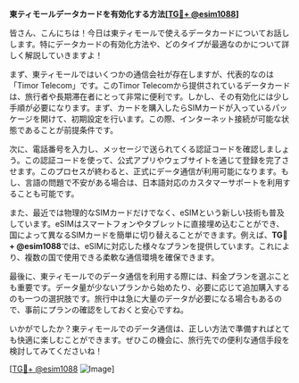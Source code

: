 **東ティモールデータカードを有効化する方法[[TG💪+ @esim1088](https://t.me/s/esim1088)]**

皆さん、こんにちは！今日は東ティモールで使えるデータカードについてお話しします。特にデータカードの有効化方法や、どのタイプが最適なのかについて詳しく解説していきますよ！

まず、東ティモールではいくつかの通信会社が存在しますが、代表的なのは「Timor Telecom」です。このTimor Telecomから提供されているデータカードは、旅行者や長期滞在者にとって非常に便利です。しかし、その有効化には少し手順が必要になります。まず、カードを購入したらSIMカードが入っているパッケージを開けて、初期設定を行います。この際、インターネット接続が可能な状態であることが前提条件です。

次に、電話番号を入力し、メッセージで送られてくる認証コードを確認しましょう。この認証コードを使って、公式アプリやウェブサイトを通じて登録を完了させます。このプロセスが終わると、正式にデータ通信が利用可能になります。もし、言語の問題で不安がある場合は、日本語対応のカスタマーサポートを利用することも可能です。

また、最近では物理的なSIMカードだけでなく、eSIMという新しい技術も普及しています。eSIMはスマートフォンやタブレットに直接埋め込むことができ、国によって異なるSIMカードを簡単に切り替えることができます。例えば、**TG💪+ @esim1088**では、eSIMに対応した様々なプランを提供しています。これにより、複数の国で使用できる柔軟な通信環境を確保できます。

最後に、東ティモールでのデータ通信を利用する際には、料金プランを選ぶことも重要です。データ量が少ないプランから始めたり、必要に応じて追加購入するのも一つの選択肢です。旅行中は急に大量のデータが必要になる場合もあるので、事前にプランの確認をしておくと安心ですね。

いかがでしたか？東ティモールでのデータ通信は、正しい方法で準備すればとても快適に楽しむことができます。ぜひこの機会に、旅行先での便利な通信手段を検討してみてくださいね！

[[TG💪+ @esim1088](https://t.me/s/esim1088) ![Image](https://i.postimg.cc/Y0z9fWf4/image.png)]